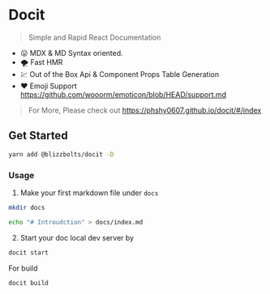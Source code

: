 # Docit

> Simple and Rapid React Documentation

- :stuck_out_tongue: MDX & MD Syntax oriented.
- :tornado: Fast HMR
- :chart: Out of the Box Api & Component Props Table Generation
- :heart: Emoji Support https://github.com/wooorm/emoticon/blob/HEAD/support.md

> For More, Please check out https://phshy0607.github.io/docit/#/index

## Get Started

```sh
yarn add @blizzbolts/docit -D
```

### Usage

1. Make your first markdown file under `docs`

```sh
mkdir docs

echo "# Introudction" > docs/index.md
```

2. Start your doc local dev server by

```sh
docit start
```

For build

```sh
docit build
```
